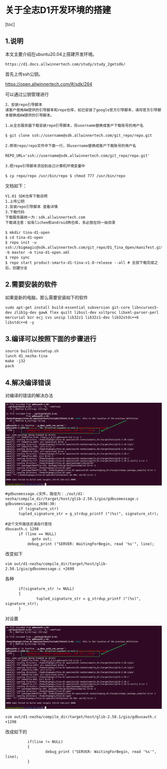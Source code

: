 # 关于全志D1开发环境的搭建

[toc]

## 1.说明

本文主要介绍在ubuntu20.04上搭建开发环境。

```
https://d1.docs.allwinnertech.com/study/study_2getsdk/
```

首先上传ssh公钥。

https://open.allwinnertech.com/#/sdk/264

可以通过公钥管理进行

```
2、安装repo引导脚本
请客户使用AW提供的引导脚本和repo仓库，如已安装了google官方引导脚本，请将官方引导脚本替换成AW提供的引导脚本。

1.从全志服务器下载安装repo引导脚本，将username替换成客户下载账号的用户名

$ git clone ssh://username@sdk.allwinnertech.com/git_repo/repo.git

2.修改repo/repo文件中下面一行，将username替换成客户下载账号的用户名

REPO_URL='ssh://username@sdk.allwinnertech.com/git_repo/repo.git'

3.把repo引导脚本添加到自己计算机环境变量中

$ cp repo/repo /usr/bin/repo $ chmod 777 /usr/bin/repo
```

文档如下：

```
V1.01 SDK仓库下载说明
1.上传公钥
2.安装repo引导脚本 查看详情
3.下载代码
下载服务器统一为：sdk.allwinnertech.com
下载请注意：如有lichee和android两仓库，务必放在同一级目录

$ mkdir tina-d1-open
$ cd tina-d1-open
$ repo init -u ssh://bigmagic@sdk.allwinnertech.com/git_repo/D1_Tina_Open/manifest.git -b master -m tina-d1-open.xml
$ repo sync
$ repo start product-smartx-d1-tina-v1.0-release --all # 全部下载完成之后，创建分支
```

## 2.需要安装的软件

如果是新的电脑，那么需要安装如下的软件

```
sudo apt-get install build-essential subversion git-core libncurses5-dev zlib1g-dev gawk flex quilt libssl-dev xsltproc libxml-parser-perl mercurial bzr ecj cvs unzip lib32z1 lib32z1-dev lib32stdc++6 libstdc++6 -y
```

## 3.编译可以按照下面的步骤进行

```
source build/envsetup.sh
lunch d1_nezha-tina
make -j32
pack
```

## 4.解决编译错误

对编译的错误的解决办法

![err1](figures/err1.png)

```
#gdbusmessage.c文件，路径为：./out/d1-nezha/compile_dir/target/host/glib-2.50.1/gio/gdbusmessage.c
gdbusmessage.c:2698:30:
      if (signature_str)
      tupled_signature_str = g_strdup_printf ("(%s)", signature_str);

#这个文件路径还请自行查找
dbusauth.c 1298
      if (line == NULL)
            goto out;
          debug_print ("SERVER: WaitingForBegin, read '%s'", line);
```

改变如下

```
vim out/d1-nezha/compile_dir/target/host/glib-2.50.1/gio/gdbusmessage.c +2698
```

各种

```
      if(signature_str != NULL)
      {
              tupled_signature_str = g_strdup_printf ("(%s)", signature_str);
      }
```

对设置

![err1](figures/err1.png)

```
vim out/d1-nezha/compile_dir/target/host/glib-2.50.1/gio/gdbusauth.c +1298
```

改成如下的

```
          if(line != NULL)
          {
                  debug_print ("SERVER: WaitingForBegin, read '%s'", line);
          }
```


